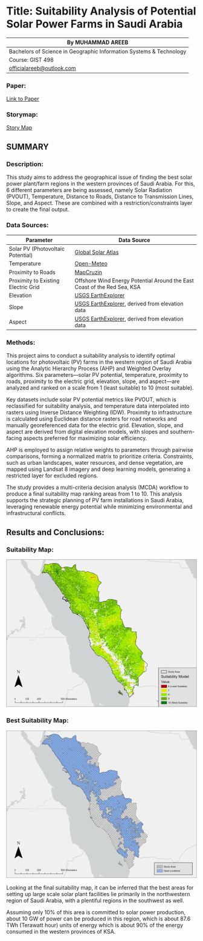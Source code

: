 # Title: Suitability Analysis of Potential Solar Power Farms in Saudi Arabia

| By MUHAMMAD AREEB|
|---------------------------------------------------------------------------------|
| Bachelors of Science in Geographic Information Systems & Technology |
| Course: GIST 498 |
| [officialareeb@outlook.com](mailto:officialareeb@outlook.com) |

### Paper:
[Link to Paper](./SUITABILITY%20ANALYSIS%20OF%20POTENTIAL%20SOLAR%20POWER%20FARMS%20IN%20SAUDI%20ARABIA%20Final%20Draft%204.pdf)


### Storymap:
[Story Map](https://storymaps.arcgis.com/stories/33ddeebd0eaa4903b57454396c3f6cf4)

## SUMMARY

### Description:

This study aims to address the geographical issue of finding the best solar power plant/farm regions in the western provinces of Saudi Arabia. For this, 6 different parameters are being assessed, namely Solar Radiation (PVOUT), Temperature, Distance to Roads, Distance to Transmission Lines, Slope, and Aspect. These are combined with a restriction/constraints layer to create the final output.

### Data Sources:

| **Parameter**                  | **Data Source**                                                              |
|--------------------------------|------------------------------------------------------------------------------|
| Solar PV (Photovoltaic Potential) | [Global Solar Atlas](https://globalsolaratlas.info/download?c=21.575719,31.289063,5)                                                           |
| Temperature                    | [Open-Meteo](https://open-meteo.com/en/docs/historical-weather-api#hourly=&daily=temperature_2m_max,temperature_2m_min,temperature_2m_mean,daylight_duration,sunshine_duration)                                                                   |
| Proximity to Roads             | [MapCruzin](https://mapcruzin.com)                                                                    |
| Proximity to Existing Electric Grid | Offshore Wind Energy Potential Around the East Coast of the Red Sea, KSA  |
| Elevation                      | [USGS EarthExplorer](https://www.usgs.gov/coastal-changes-and-impacts/gmted2010)                                                          |
| Slope                          | [USGS EarthExplorer](https://www.usgs.gov/coastal-changes-and-impacts/gmted2010 ), derived from elevation data                              |
| Aspect                         | [USGS EarthExplorer](https://www.usgs.gov/coastal-changes-and-impacts/gmted2010 ), derived from elevation data                              |

### Methods:

This project aims to conduct a suitability analysis to identify optimal locations for photovoltaic (PV) farms in the western region of Saudi Arabia using the Analytic Hierarchy Process (AHP) and Weighted Overlay algorithms. Six parameters—solar PV potential, temperature, proximity to roads, proximity to the electric grid, elevation, slope, and aspect—are analyzed and ranked on a scale from 1 (least suitable) to 10 (most suitable).

Key datasets include solar PV potential metrics like PVOUT, which is reclassified for suitability analysis, and temperature data interpolated into rasters using Inverse Distance Weighting (IDW). Proximity to infrastructure is calculated using Euclidean distance rasters for road networks and manually georeferenced data for the electric grid. Elevation, slope, and aspect are derived from digital elevation models, with slopes and southern-facing aspects preferred for maximizing solar efficiency.

AHP is employed to assign relative weights to parameters through pairwise comparisons, forming a normalized matrix to prioritize criteria. Constraints, such as urban landscapes, water resources, and dense vegetation, are mapped using Landsat 8 imagery and deep learning models, generating a restricted layer for excluded regions.

The study provides a multi-criteria decision analysis (MCDA) workflow to produce a final suitability map ranking areas from 1 to 10. This analysis supports the strategic planning of PV farm installations in Saudi Arabia, leveraging renewable energy potential while minimizing environmental and infrastructural conflicts.

## Results and Conclusions:

### Suitability Map:

![Suitability Map](./AHP%20Weighted%20Overlay.png)

### Best Suitability Map:

![Best Suitability Map](./Best%20Suitability%20Analysis%20AHP.png)

Looking at the final suitability map, it can be inferred that the best areas for setting up large scale solar plant facilities lie primarily in the northwestern region of Saudi Arabia, with a plentiful regions in the southwest as well.

Assuming only 10% of this area is committed to solar power production, about 10 GW of power can be produced in this region, which is about 87.6 TWh (Terawatt hour) units of energy which is about 90% of the energy consumed in the western provinces of KSA.
